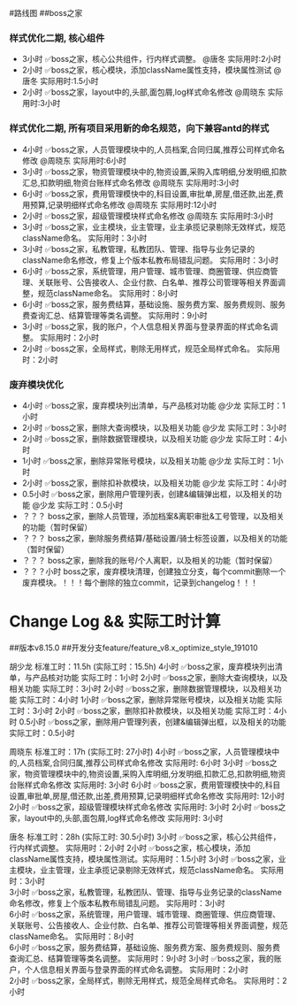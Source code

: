 #路线图
##boss之家
### 样式优化二期, 核心组件
 - 3小时  ✅boss之家，核心公共组件，行内样式调整。 @唐冬 实际用时:2小时
 - 2小时  ✅boss之家，核心模块，添加className属性支持，模块属性测试 @唐冬  实际用时:1.5小时
 - 2小时  ✅boss之家，layout中的,头部,面包屑,log样式命名修改   @周晓东 实际用时:3小时

### 样式优化二期, 所有项目采用新的命名规范，向下兼容antd的样式

 - 4小时 ✅boss之家，人员管理模块中的,人员档案,合同归属,推荐公司样式命名修改 @周晓东 实际用时:6小时
 - 3小时 ✅boss之家，物资管理模块中的,物资设置,采购入库明细,分发明细,扣款汇总,扣款明细,物资台账样式命名修改  @周晓东 实际用时:3小时
 - 6小时 ✅boss之家，费用管理模快中的,科目设置,审批单,房屋,借还款,出差,费用预算,记录明细样式命名修改 @周晓东 实际用时:12小时
 - 2小时 ✅boss之家，超级管理模块样式命名修改	@周晓东 实际用时:3小时
 - 3小时  ✅boss之家，业主模块，业主管理，业主承揽记录剔除无效样式，规范className命名。   实际用时：3小时  
 - 3小时  ✅boss之家，私教管理，私教团队、管理、指导与业务记录的className命名修改，修复上个版本私教布局错乱问题。  实际用时：3小时  
 - 6小时  ✅boss之家，系统管理，用户管理、城市管理、商圈管理、供应商管理、关联账号、公告接收人、企业付款、白名单、推荐公司管理等相关界面调整，规范className命名。  实际用时：8小时  
 - 6小时  ✅boss之家，服务费结算，基础设施、服务费方案、服务费规则、服务费查询汇总、结算管理等类名调整。   实际用时：9小时
 - 3小时  ✅boss之家，我的账户，个人信息相关界面与登录界面的样式命名调整。    实际用时：2小时   
 - 2小时  ✅boss之家，全局样式，剔除无用样式，规范全局样式命名。      实际用时：2小时
### 废弃模块优化
 - 4小时    ✅boss之家，废弃模块列出清单，与产品核对功能 @少龙                     实际工时：1小时
 - 2小时    ✅boss之家，删除大查询模块，以及相关功能 @少龙                         实际工时：3小时
 - 2小时    ✅boss之家，删除数据管理模块，以及相关功能 @少龙                       实际工时：4小时
 - 1小时    ✅boss之家，删除异常账号模块，以及相关功能 @少龙                       实际工时：1小时
 - 2小时    ✅boss之家，删除扣补款模块，以及相关功能 @少龙                         实际工时：4小时
 - 0.5小时  ✅boss之家，删除用户管理列表，创建&编辑弹出框，以及相关的功能 @少龙      实际工时：0.5小时
 - ？？？  boss之家，删除人员管理，添加档案&离职审批&工号管理，以及相关的功能（暂时保留）
 - ？？？  boss之家，删除服务费结算/基础设置/骑士标签设置，以及相关的功能（暂时保留）    
 - ？？？  boss之家，删除我的账号/个人离职，以及相关的功能（暂时保留）                 
 - ？？？小时  boss之家，废弃模块清理，创建独立分支，每个commit删除一个废弃模块。！！！每个删除的独立commit，记录到changelog！！！

# Change Log && 实际工时计算
##版本v8.15.0
##开发分支feature/feature_v8.x_optimize_style_191010

胡少龙 标准工时：11.5h (实际工时：15.5h)
4小时    ✅boss之家，废弃模块列出清单，与产品核对功能                   实际工时：1小时
2小时    ✅boss之家，删除大查询模块，以及相关功能                      实际工时：3小时
2小时    ✅boss之家，删除数据管理模块，以及相关功能                     实际工时：4小时
1小时    ✅boss之家，删除异常账号模块，以及相关功能                     实际工时：3小时
2小时    ✅boss之家，删除扣补款模块，以及相关功能                       实际工时：4小时
0.5小时  ✅boss之家，删除用户管理列表，创建&编辑弹出框，以及相关的功能     实际工时：0.5小时

周晓东 标准工时：17h (实际工时: 27小时)
4小时    ✅boss之家，人员管理模块中的,人员档案,合同归属,推荐公司样式命名修改                              实际用时: 6小时
3小时    ✅boss之家，物资管理模块中的,物资设置,采购入库明细,分发明细,扣款汇总,扣款明细,物资台账样式命名修改    实际用时: 3小时
6小时    ✅boss之家，费用管理模快中的,科目设置,审批单,房屋,借还款,出差,费用预算,记录明细样式命名修改          实际用时: 12小时
2小时    ✅boss之家，超级管理模块样式命名修改                                                         实际用时: 3小时
2小时    ✅boss之家，layout中的,头部,面包屑,log样式命名修改                                           实际用时: 3小时

唐冬 标准工时：28h (实际工时: 30.5小时)
3小时    ✅boss之家，核心公共组件，行内样式调整。  实际用时：2小时
2小时    ✅boss之家，核心模块，添加className属性支持，模块属性测试。实际用时：1.5小时
3小时    ✅boss之家，业主模块，业主管理，业主承揽记录剔除无效样式，规范className命名。   实际用时：3小时  
3小时    ✅boss之家，私教管理，私教团队、管理、指导与业务记录的className命名修改，修复上个版本私教布局错乱问题。  实际用时：3小时  
6小时    ✅boss之家，系统管理，用户管理、城市管理、商圈管理、供应商管理、关联账号、公告接收人、企业付款、白名单、推荐公司管理等相关界面调整，规范className命名。  实际用时：8小时  
6小时    ✅boss之家，服务费结算，基础设施、服务费方案、服务费规则、服务费查询汇总、结算管理等类名调整。   实际用时：9小时
3小时    ✅boss之家，我的账户，个人信息相关界面与登录界面的样式命名调整。    实际用时：2小时   
2小时    ✅boss之家，全局样式，剔除无用样式，规范全局样式命名。      实际用时：2小时  

